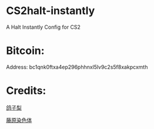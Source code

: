 # CS2halt-instantly
A Halt Instantly Config for CS2

# Bitcoin:
Address: bc1qnk0ftxa4ep296phhnxl5lv9c2s5f8xakpcxmth

# Credits:
[鸽子梨](https://space.bilibili.com/168117849?spm_id_from=333.788.0.0)

[藤原染色体](https://space.bilibili.com/7523362?spm_id_from=333.788.0.0)
